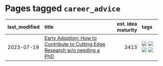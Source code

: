 # Pages tagged `career_advice`

|last_modified|title|est. idea maturity|tags
|:---|:---|---:|:---|
|2023-07-19|[Early Adoption: How to Contribute to Cutting Edge Research w/o needing a PhD](../early_adoption_and_fomo.md)|3413|[![](https://img.shields.io/badge/tag-career_advice-0e5ec)](../tags/career_advice.md) [![](https://img.shields.io/badge/tag-early_adoption-36f98)](../tags/early_adoption.md) [![](https://img.shields.io/badge/tag-mentoring-3a9a4f)](../tags/mentoring.md) [![](https://img.shields.io/badge/tag-reddit-d9f12f)](../tags/reddit.md)|